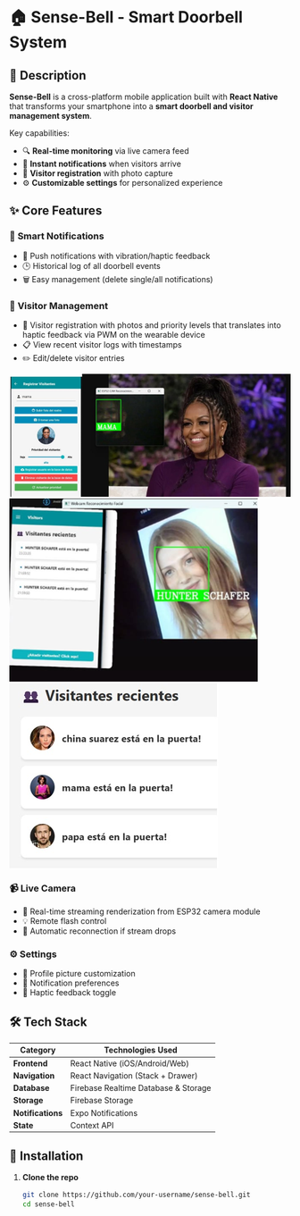# 🏠 Sense-Bell - Smart Doorbell System  

## 📝 Description  

**Sense-Bell** is a cross-platform mobile application built with **React Native** that transforms your smartphone into a **smart doorbell and visitor management system**.  

Key capabilities:  
- 🔍 **Real-time monitoring** via live camera feed  
- 🔔 **Instant notifications** when visitors arrive  
- 👤 **Visitor registration** with photo capture  
- ⚙️ **Customizable settings** for personalized experience  

## ✨ Core Features  

### 🔔 **Smart Notifications**  
- 📲 Push notifications with vibration/haptic feedback  
- 🕒 Historical log of all doorbell events  
- 🗑️ Easy management (delete single/all notifications)  

### 👥 **Visitor Management**  
- 📸 Visitor registration with photos and priority levels that translates into haptic feedback via PWM on the wearable device
- 📋 View recent visitor logs with timestamps  
- ✏️ Edit/delete visitor entries  

![example1](assets/example-1.jpg)
![example2](assets/example-2.png)
![example2](assets/example-3.jpeg)

### 📹 **Live Camera**  
- 🎥 Real-time streaming renderization from ESP32 camera module 
- 💡 Remote flash control  
- 🔄 Automatic reconnection if stream drops  

### ⚙️ **Settings**  
- 👤 Profile picture customization  
- 🔕 Notification preferences  
- 📳 Haptic feedback toggle  

## 🛠️ Tech Stack  

| Category          | Technologies Used |
|-------------------|-------------------|
| **Frontend**      | React Native (iOS/Android/Web) |
| **Navigation**    | React Navigation (Stack + Drawer) |
| **Database**      | Firebase Realtime Database & Storage |
| **Storage**       | Firebase Storage |
| **Notifications** | Expo Notifications |
| **State**         | Context API |

## 🚀 Installation  

1. **Clone the repo**  
   ```bash
   git clone https://github.com/your-username/sense-bell.git
   cd sense-bell
